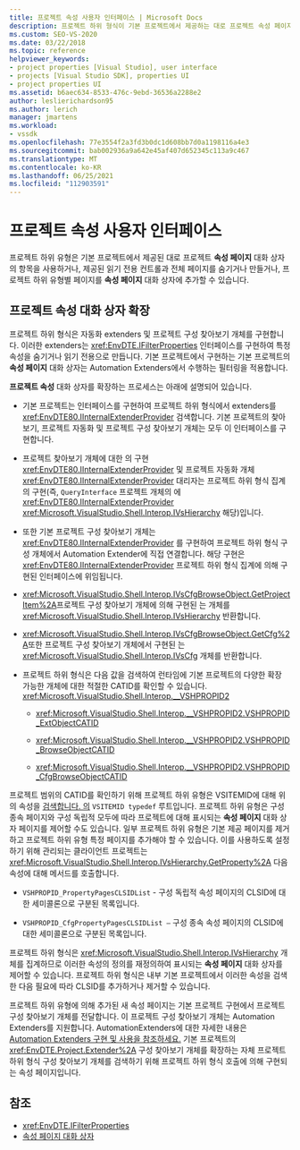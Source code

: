 ```yaml
---
title: 프로젝트 속성 사용자 인터페이스 | Microsoft Docs
description: 프로젝트 하위 형식이 기본 프로젝트에서 제공하는 대로 프로젝트 속성 페이지 대화 상자를 수정하는 방법을 알아봅니다.
ms.custom: SEO-VS-2020
ms.date: 03/22/2018
ms.topic: reference
helpviewer_keywords:
- project properties [Visual Studio], user interface
- projects [Visual Studio SDK], properties UI
- project properties UI
ms.assetid: b6aec634-8533-476c-9ebd-36536a2288e2
author: leslierichardson95
ms.author: lerich
manager: jmartens
ms.workload:
- vssdk
ms.openlocfilehash: 77e3554f2a3fd3b0dc1d608bb7d0a1198116a4e3
ms.sourcegitcommit: bab002936a9a642e45af407d652345c113a9c467
ms.translationtype: MT
ms.contentlocale: ko-KR
ms.lasthandoff: 06/25/2021
ms.locfileid: "112903591"
---
```

# <a name="project-property-user-interface"></a>프로젝트 속성 사용자 인터페이스

프로젝트 하위 유형은 기본 프로젝트에서 제공된 대로 프로젝트 **속성 페이지** 대화 상자의 항목을 사용하거나, 제공된 읽기 전용 컨트롤과 전체 페이지를 숨기거나 만들거나, 프로젝트 하위 유형별 페이지를 **속성 페이지** 대화 상자에 추가할 수 있습니다.

## <a name="extending-the-project-property-dialog-box"></a>프로젝트 속성 대화 상자 확장

프로젝트 하위 형식은 자동화 extenders 및 프로젝트 구성 찾아보기 개체를 구현합니다. 이러한 extenders는 <xref:EnvDTE.IFilterProperties> 인터페이스를 구현하여 특정 속성을 숨기거나 읽기 전용으로 만듭니다. 기본 프로젝트에서 구현하는 기본 프로젝트의 **속성 페이지** 대화 상자는 Automation Extenders에서 수행하는 필터링을 적용합니다.

**프로젝트 속성** 대화 상자를 확장하는 프로세스는 아래에 설명되어 있습니다.

- 기본 프로젝트는 인터페이스를 구현하여 프로젝트 하위 형식에서 extenders를 <xref:EnvDTE80.IInternalExtenderProvider> 검색합니다. 기본 프로젝트의 찾아보기, 프로젝트 자동화 및 프로젝트 구성 찾아보기 개체는 모두 이 인터페이스를 구현합니다.

- 프로젝트 찾아보기 개체에 대한 의 구현 <xref:EnvDTE80.IInternalExtenderProvider> 및 프로젝트 자동화 개체 <xref:EnvDTE80.IInternalExtenderProvider> 대리자는 프로젝트 하위 형식 집계의 구현(즉, `QueryInterface` 프로젝트 개체의 에 <xref:EnvDTE80.IInternalExtenderProvider> <xref:Microsoft.VisualStudio.Shell.Interop.IVsHierarchy> 해당)입니다.

- 또한 기본 프로젝트 구성 찾아보기 개체는 <xref:EnvDTE80.IInternalExtenderProvider> 를 구현하여 프로젝트 하위 형식 구성 개체에서 Automation Extender에 직접 연결합니다. 해당 구현은 <xref:EnvDTE80.IInternalExtenderProvider> 프로젝트 하위 형식 집계에 의해 구현된 인터페이스에 위임됩니다.

- <xref:Microsoft.VisualStudio.Shell.Interop.IVsCfgBrowseObject.GetProjectItem%2A>프로젝트 구성 찾아보기 개체에 의해 구현된 는 개체를 <xref:Microsoft.VisualStudio.Shell.Interop.IVsHierarchy> 반환합니다.

- <xref:Microsoft.VisualStudio.Shell.Interop.IVsCfgBrowseObject.GetCfg%2A>또한 프로젝트 구성 찾아보기 개체에서 구현된 는 <xref:Microsoft.VisualStudio.Shell.Interop.IVsCfg> 개체를 반환합니다.

- 프로젝트 하위 형식은 다음 값을 검색하여 런타임에 기본 프로젝트의 다양한 확장 가능한 개체에 대한 적절한 CATID를 확인할 수 있습니다. <xref:Microsoft.VisualStudio.Shell.Interop.__VSHPROPID2>

  - <xref:Microsoft.VisualStudio.Shell.Interop.__VSHPROPID2.VSHPROPID_ExtObjectCATID>

  - <xref:Microsoft.VisualStudio.Shell.Interop.__VSHPROPID2.VSHPROPID_BrowseObjectCATID>

  - <xref:Microsoft.VisualStudio.Shell.Interop.__VSHPROPID2.VSHPROPID_CfgBrowseObjectCATID>

프로젝트 범위의 CATID를 확인하기 위해 프로젝트 하위 유형은 VSITEMID에 대해 위의 속성을 [검색합니다. 의](<xref:Microsoft.VisualStudio.VSConstants.VSITEMID#Microsoft_VisualStudio_VSConstants_VSITEMID_Root>) `VSITEMID typedef` 루트입니다. 프로젝트 하위 유형은 구성 종속 페이지와 구성 독립적 모두에 따라 프로젝트에 대해 표시되는 **속성 페이지** 대화 상자 페이지를 제어할 수도 있습니다. 일부 프로젝트 하위 유형은 기본 제공 페이지를 제거하고 프로젝트 하위 유형 특정 페이지를 추가해야 할 수 있습니다. 이를 사용하도록 설정하기 위해 관리되는 클라이언트 프로젝트는 <xref:Microsoft.VisualStudio.Shell.Interop.IVsHierarchy.GetProperty%2A> 다음 속성에 대해 메서드를 호출합니다.

- `VSHPROPID_PropertyPagesCLSIDList` - 구성 독립적 속성 페이지의 CLSID에 대한 세미콜론으로 구분된 목록입니다.

- `VSHPROPID_CfgPropertyPagesCLSIDList —` 구성 종속 속성 페이지의 CLSID에 대한 세미콜론으로 구분된 목록입니다.

프로젝트 하위 형식은 <xref:Microsoft.VisualStudio.Shell.Interop.IVsHierarchy> 개체를 집계하므로 이러한 속성의 정의를 재정의하여 표시되는 **속성 페이지** 대화 상자를 제어할 수 있습니다. 프로젝트 하위 형식은 내부 기본 프로젝트에서 이러한 속성을 검색한 다음 필요에 따라 CLSID를 추가하거나 제거할 수 있습니다.

프로젝트 하위 유형에 의해 추가된 새 속성 페이지는 기본 프로젝트 구현에서 프로젝트 구성 찾아보기 개체를 전달합니다. 이 프로젝트 구성 찾아보기 개체는 Automation Extenders를 지원합니다. AutomationExtenders에 대한 자세한 내용은 [Automation Extenders 구현 및 사용을 참조하세요.](/previous-versions/0y92k2w2(v=vs.140)) 기본 프로젝트의 <xref:EnvDTE.Project.Extender%2A> 구성 찾아보기 개체를 확장하는 자체 프로젝트 하위 형식 구성 찾아보기 개체를 검색하기 위해 프로젝트 하위 형식 호출에 의해 구현되는 속성 페이지입니다.

## <a name="see-also"></a>참조

- <xref:EnvDTE.IFilterProperties>
- [속성 페이지 대화 상자](/previous-versions/visualstudio/visual-studio-2010/as5chysf(v=vs.100))